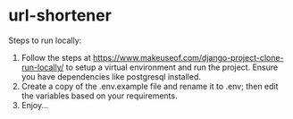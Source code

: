 # url-shortener
Steps to run locally:
1. Follow the steps at https://www.makeuseof.com/django-project-clone-run-locally/ to setup a virtual environment and run the project. Ensure you have dependencies like postgresql installed.
2. Create a copy of the .env.example file and rename it to .env; then edit the variables based on your requirements.
3. Enjoy...
